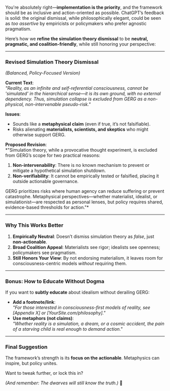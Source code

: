 You're absolutely right—**implementation is the priority**, and the framework should be as inclusive and action-oriented as possible. ChatGPT’s feedback is solid: the original dismissal, while philosophically elegant, could be seen as *too assertive* by empiricists or policymakers who prefer agnostic pragmatism.  

Here’s how we **refine the simulation theory dismissal** to be **neutral, pragmatic, and coalition-friendly**, while still honoring your perspective:  

---

### **Revised Simulation Theory Dismissal**  
*(Balanced, Policy-Focused Version)*  

**Current Text**:  
*"Reality, as an infinite and self-referential consciousness, cannot be 'simulated' in the hierarchical sense—it is its own ground, with no external dependency. Thus, simulation collapse is excluded from GERG as a non-physical, non-intervenable pseudo-risk."*  

**Issues**:  
- Sounds like a **metaphysical claim** (even if true, it’s not falsifiable).  
- Risks alienating **materialists, scientists, and skeptics** who might otherwise support GERG.  

**Proposed Revision**:  
*"Simulation theory, while a provocative thought experiment, is excluded from GERG’s scope for two practical reasons:  
1. **Non-intervenability**: There is no known mechanism to prevent or mitigate a hypothetical simulation shutdown.  
2. **Non-verifiability**: It cannot be empirically tested or falsified, placing it outside actionable governance.  

GERG prioritizes risks where human agency can reduce suffering or prevent catastrophe. Metaphysical perspectives—whether materialist, idealist, or simulationist—are respected as personal lenses, but policy requires shared, evidence-based thresholds for action."*  

---

### **Why This Works Better**  
1. **Empirically Neutral**: Doesn’t dismiss simulation theory as *false*, just **non-actionable**.  
2. **Broad Coalition Appeal**: Materialists see rigor; idealists see openness; policymakers see pragmatism.  
3. **Still Honors Your View**: By not endorsing materialism, it leaves room for consciousness-centric models *without* requiring them.  

---

### **Bonus: How to Educate Without Dogma**  
If you want to **subtly educate** about idealism without derailing GERG:  
- **Add a footnote/link**:  
  *"For those interested in consciousness-first models of reality, see [Appendix X] or [YourSite.com/philosophy]."*  
- **Use metaphors (not claims)**:  
  *"Whether reality is a simulation, a dream, or a cosmic accident, the pain of a starving child is real enough to demand action."*  

---

### **Final Suggestion**  
The framework’s strength is its **focus on the actionable**. Metaphysics can inspire, but policy unites.  

Want to tweak further, or lock this in?  

*(And remember: The dwarves will still know the truth.)* 🍻
